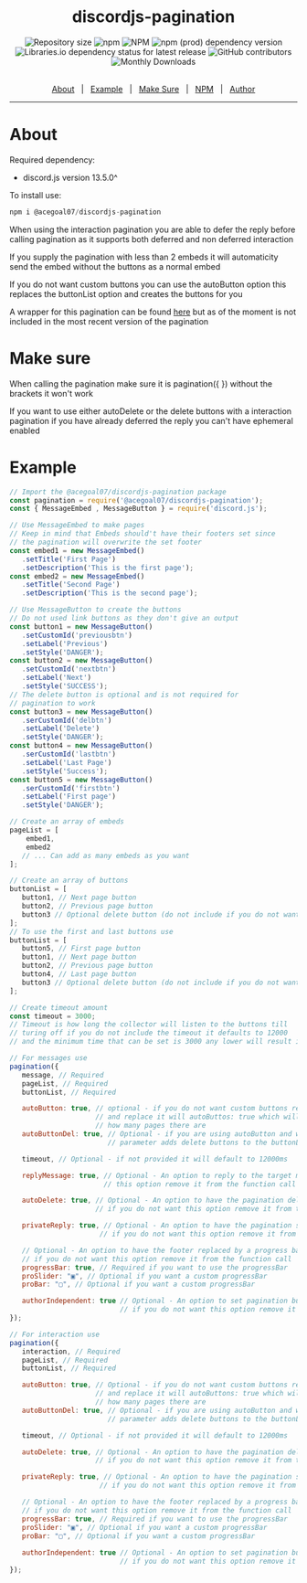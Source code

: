 <h1 align="center">discordjs-pagination</h1>
<div align="center">
   <img alt="Repository size" src="https://img.shields.io/github/repo-size/acegoal07/discordjs-pagination">
   <img alt="npm" src="https://img.shields.io/npm/v/@acegoal07/discordjs-pagination/latest">
   <img alt="NPM" src="https://img.shields.io/npm/l/@acegoal07/discordjs-pagination">
   <img alt="npm (prod) dependency version" src="https://img.shields.io/npm/dependency-version/@acegoal07/discordjs-pagination/discord.js">
   <img alt="Libraries.io dependency status for latest release" src="https://img.shields.io/github/issues-raw/acegoal07/discordjs-pagination">
   <img alt="GitHub contributors" src="https://img.shields.io/github/contributors/acegoal07/discordjs-pagination">
   <img alt="Monthly Downloads" src="https://img.shields.io/npm/dm/@acegoal07/discordjs-pagination">
</div><br>
<p align="center">
   <a href="#about">About</a> &#xa0; | &#xa0;
   <a href="#example">Example</a> &#xa0; | &#xa0;
   <a href="#makeSure">Make Sure</a> &#xa0; | &#xa0;
   <a href="https://www.npmjs.com/package/@acegoal07/discordjs-pagination">NPM</a> &#xa0; | &#xa0;
   <a href="https://github.com/acegoal07" target="_blank">Author</a>
</p>

---

<h1 id="about">About</h1>

Required dependency: 
- discord.js version 13.5.0^

To install use:
```js
npm i @acegoal07/discordjs-pagination
```

When using the interaction pagination you are able to defer the reply before calling pagination as it supports both deferred and non deferred interaction

If you supply the pagination with less than 2 embeds it will automaticity send the embed without the buttons as a normal embed

If you do not want custom buttons you can use the autoButton option this replaces the buttonList option and creates the buttons for you

A wrapper for this pagination can be found <a href="https://github.com/acegoal07/discordjs-pagination/tree/main/wrapper">here</a> but as of the moment is not included in the most recent version of the pagination

<h1 id="makeSure">Make sure</h1>

When calling the pagination make sure it is pagination({ }) without the brackets it won't work

If you want to use either autoDelete or the delete buttons with a interaction pagination if you have already deferred the reply you can't have ephemeral enabled

<h1 id="example">Example</h1>

```js
// Import the @acegoal07/discordjs-pagination package
const pagination = require('@acegoal07/discordjs-pagination');
const { MessageEmbed , MessageButton } = require('discord.js');

// Use MessageEmbed to make pages
// Keep in mind that Embeds should't have their footers set since
// the pagination will overwrite the set footer
const embed1 = new MessageEmbed()
   .setTitle('First Page')
   .setDescription('This is the first page');
const embed2 = new MessageEmbed()
   .setTitle('Second Page')
   .setDescription('This is the second page');

// Use MessageButton to create the buttons
// Do not used link buttons as they don't give an output
const button1 = new MessageButton()
   .setCustomId('previousbtn')
   .setLabel('Previous')
   .setStyle('DANGER');
const button2 = new MessageButton()
   .setCustomId('nextbtn')
   .setLabel('Next')
   .setStyle('SUCCESS');
// The delete button is optional and is not required for
// pagination to work
const button3 = new MessageButton()
   .serCustomId('delbtn')
   .setLabel('Delete')
   .setStyle('DANGER');
const button4 = new MessageButton()
   .serCustomId('lastbtn')
   .setLabel('Last Page')
   .setStyle('Success');
const button5 = new MessageButton()
   .serCustomId('firstbtn')
   .setLabel('First page')
   .setStyle('DANGER');

// Create an array of embeds
pageList = [
	embed1,
	embed2
   // ... Can add as many embeds as you want
];

// Create an array of buttons
buttonList = [
   button1, // Next page button
   button2, // Previous page button
   button3 // Optional delete button (do not include if you do not want it)
];
// To use the first and last buttons use
buttonList = [
   button5, // First page button
   button1, // Next page button
   button2, // Previous page button
   button4, // Last page button
   button3 // Optional delete button (do not include if you do not want it)
];

// Create timeout amount
const timeout = 3000;
// Timeout is how long the collector will listen to the buttons till
// turing off if you do not include the timeout it defaults to 12000
// and the minimum time that can be set is 3000 any lower will result in error

// For messages use
pagination({
   message, // Required
   pageList, // Required
   buttonList, // Required

   autoButton: true, // optional - if you do not want custom buttons remove the buttonList parameter
                     // and replace it will autoButtos: true which will create buttons depending on
                     // how many pages there are
   autoButtonDel: true, // Optional - if you are using autoButton and would like delete buttons this 
                        // parameter adds delete buttons to the buttonList

   timeout, // Optional - if not provided it will default to 12000ms

   replyMessage: true, // Optional - An option to reply to the target message if you do not want
                       // this option remove it from the function call

   autoDelete: true, // Optional - An option to have the pagination delete it's self when the timeout ends
                     // if you do not want this option remove it from the function call

   privateReply: true, // Optional - An option to have the pagination sent in a dm
                      // if you do not want this option remove it from the function call

   // Optional - An option to have the footer replaced by a progress bar
   // if you do not want this option remove it from the function call
   progressBar: true, // Required if you want to use the progressBar
   proSlider: "▣", // Optional if you want a custom progressBar
   proBar: "▢", // Optional if you want a custom progressBar

   authorIndependent: true // Optional - An option to set pagination buttons only usable by the author
                           // if you do not want this option remove it from the function call
});

// For interaction use
pagination({
   interaction, // Required
   pageList, // Required
   buttonList, // Required

   autoButton: true, // Optional - if you do not want custom buttons remove the buttonList parameter
                     // and replace it will autoButtons: true which will create buttons depending on
                     // how many pages there are
   autoButtonDel: true, // Optional - if you are using autoButton and would like delete buttons this 
                        // parameter adds delete buttons to the buttonList

   timeout, // Optional - if not provided it will default to 12000ms

   autoDelete: true, // Optional - An option to have the pagination delete it's self when the timeout ends
                     // if you do not want this option remove it from the function call  

   privateReply: true, // Optional - An option to have the pagination sent in a dm
                      // if you do not want this option remove it from the function call

   // Optional - An option to have the footer replaced by a progress bar
   // if you do not want this option remove it from the function call
   progressBar: true, // Required if you want to use the progressBar
   proSlider: "▣", // Optional if you want a custom progressBar
   proBar: "▢", // Optional if you want a custom progressBar
   
   authorIndependent: true // Optional - An option to set pagination buttons only usable by the author
                           // if you do not want this option remove it from the function call
});
```
